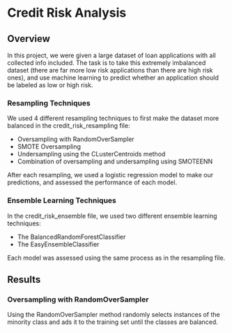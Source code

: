 # Credit Risk Analysis

## Overview

In this project, we were given a large dataset of loan applications with all collected info included. The task is to take this extremely imbalanced
dataset (there are far more low risk applications than there are high risk ones), and use machine learning to predict whether an application 
should be labeled as low or high risk. 

### Resampling Techniques

We used 4 different resampling techniques to first make the dataset more balanced in the credit_risk_resampling file:

* Oversampling with RandomOverSampler
* SMOTE Oversampling
* Undersampling using the CLusterCentroids method
* Combination of oversampling and undersampling using SMOTEENN

After each resampling, we used a logistic regression model to make our predictions, and assessed the performance of each model.

### Ensemble Learning Techniques

In the credit_risk_ensemble file, we used two different ensemble learning techniques:

* The BalancedRandomForestClassifier
* The EasyEnsembleClassifier

Each model was assessed using the same process as in the resampling file.

## Results

### Oversampling with RandomOverSampler

Using the RandomOverSampler method randomly selects instances of the minority class and ads it to the training set until the classes are balanced.
 

